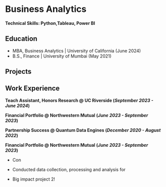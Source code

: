 # Business Analytics 

#### Technical Skills: Python,Tableau, Power BI  

## Education 
- MBA, Business Analytics | University of California (June 2024) 
- B.S., Finance | University of Mumbai (May 2021)  

## Projects

## Work Experience 
**Teach Assistant, Honors Research @ UC Riverside (_September 2023 - June 2024_)**


**Financial Portfolio @ Northwestern Mutual (_June 2023 - September 2023_)**


**Partnership Success @ Quantum Data Engines (_December 2020 - August 2022_)**


**Financial Portfolio @ Northwestern Mutual (_June 2023 - September 2023_)**
- Con



- Conducted data collection, processing and analysis for 
- Big impact project 2! 

